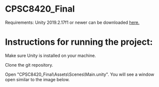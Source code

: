 # CPSC8420_Final
Requirements: 
Unity 2019.2.17f1 or newer can be downloaded [here.](https://unity3d.com/unity/qa/lts-releases?page=3)

# Instructions for running the project:
Make sure Unity is installed on your machine.

Clone the git repository.

Open "CPSC8420_Final\Assets\Scenes\Main.unity". You will see a window open similar to the image below. 

